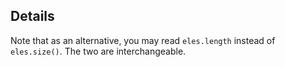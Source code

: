 ## Details

Note that as an alternative, you may read `eles.length` instead of `eles.size()`.  The two are interchangeable.